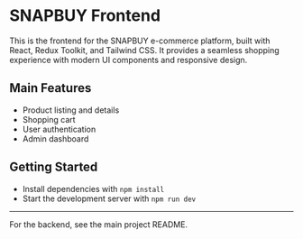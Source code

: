 # SNAPBUY Frontend

This is the frontend for the SNAPBUY e-commerce platform, built with React, Redux Toolkit, and Tailwind CSS. It provides a seamless shopping experience with modern UI components and responsive design.

## Main Features
- Product listing and details
- Shopping cart
- User authentication
- Admin dashboard

## Getting Started
- Install dependencies with `npm install`
- Start the development server with `npm run dev`

---

For the backend, see the main project README.
